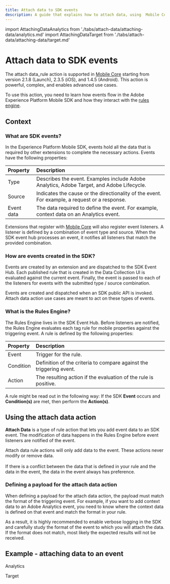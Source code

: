 ```yaml
---
title: Attach data to SDK events
description: A guide that explains how to attach data, using  Mobile Core, to your Mobile SDK events.
---
```


import AttachingDataAnalytics from './tabs/attach-data/attaching-data/analytics.md'
import AttachingDataTarget from './tabs/attach-data/attaching-data/target.md'

# Attach data to SDK events

The attach data_rule action is supported in [Mobile Core](../mobile-core/index.md) starting from version 2.1.8 (Launch), 2.3.5 (iOS), and 1.4.5 (Android). This action is powerful, complex, and enables advanced use cases.

To use this action, you need to learn how events flow in the Adobe Experience Platform Mobile SDK and how they interact with the [rules engine](../mobile-core/rules-engine/index.md).

## Context

### What are SDK events?

In the Experience Platform Mobile SDK, events hold all the data that is required by other extensions to complete the necessary actions. Events have the following properties:

| Property | Description |
| :--- | :--- |
| Type | Describes the event. Examples include Adobe Analytics, Adobe Target, and Adobe Lifecycle. |
| Source | Indicates the cause or the directionality of the event. For example, a request or a response. |
| Event data | The data required to define the event. For example, context data on an Analytics event. |

Extensions that register with [Mobile Core](../mobile-core/index.md) will also register event listeners. A listener is defined by a combination of event type and source. When the SDK event hub processes an event, it notifies all listeners that match the provided combination.

### How are events created in the SDK?

Events are created by an extension and are dispatched to the SDK Event Hub. Each published rule that is created in the Data Collection UI is evaluated against the current event. Finally, the event is passed to each of the listeners for events with the submitted type / source combination.

<InlineAlert variant="info" slots="text"/>

Events are created and dispatched when an SDK public API is invoked. Attach data action use cases are meant to act on these types of events.

### What is the Rules Engine?

The Rules Engine lives in the SDK Event Hub. Before listeners are notified, the Rules Engine evaluates each tag rule for mobile properties against the triggering event. A rule is defined by the following properties:

| Property | Description |
| :--- | :--- |
| Event | Trigger for the rule. |
| Condition | Definition of the criteria to compare against the triggering event. |
| Action | The resulting action if the evaluation of the rule is positive. |

<InlineAlert variant="info" slots="text"/>

A rule might be read out in the following way: If the SDK **Event** occurs and **Condition(s)** are met, then perform the **Action(s)**.

## Using the attach data action

**Attach Data** is a type of rule action that lets you add event data to an SDK event. The modification of data happens in the Rules Engine before event listeners are notified of the event.

<InlineAlert variant="info" slots="text"/>

Attach data rule actions will only add data to the event. These actions never modify or remove data. <br/><br/> If there is a conflict between the data that is defined in your rule and the data in the event, the data in the event always has preference.

### Defining a payload for the attach data action

When defining a payload for the attach data action, the payload must match the format of the triggering event. For example, if you want to add context data to an Adobe Analytics event, you need to know where the context data is defined on that event and match the format in your rule.

As a result, it is highly recommended to enable verbose logging in the SDK and carefully study the format of the event to which you will attach the data. If the format does not match, most likely the expected results will not be received.

## Example - attaching data to an event

<TabsBlock orientation="horizontal" slots="heading, content" repeat="2"/>

Analytics

<AttachingDataAnalytics/>

Target

<AttachingDataTarget/>
